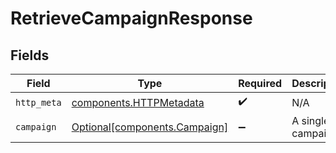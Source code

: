 # RetrieveCampaignResponse


## Fields

| Field                                                                | Type                                                                 | Required                                                             | Description                                                          |
| -------------------------------------------------------------------- | -------------------------------------------------------------------- | -------------------------------------------------------------------- | -------------------------------------------------------------------- |
| `http_meta`                                                          | [components.HTTPMetadata](../../models/components/httpmetadata.md)   | :heavy_check_mark:                                                   | N/A                                                                  |
| `campaign`                                                           | [Optional[components.Campaign]](../../models/components/campaign.md) | :heavy_minus_sign:                                                   | A single campaign.                                                   |